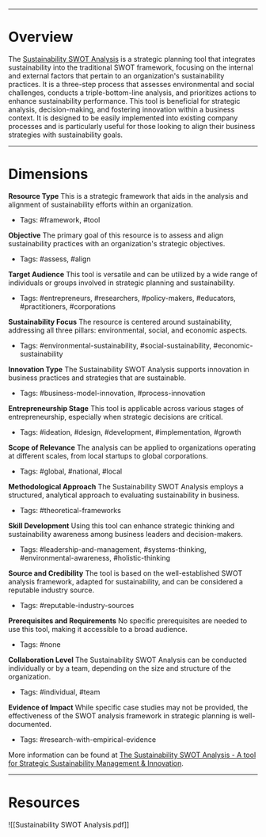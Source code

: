 ___
# Overview
The [Sustainability SWOT Analysis](https://www.threebility.com/sustainability-swot-analysis) is a strategic planning tool that integrates sustainability into the traditional SWOT framework, focusing on the internal and external factors that pertain to an organization's sustainability practices. It is a three-step process that assesses environmental and social challenges, conducts a triple-bottom-line analysis, and prioritizes actions to enhance sustainability performance. This tool is beneficial for strategic analysis, decision-making, and fostering innovation within a business context. It is designed to be easily implemented into existing company processes and is particularly useful for those looking to align their business strategies with sustainability goals.
___
# Dimensions

**Resource Type**
This is a strategic framework that aids in the analysis and alignment of sustainability efforts within an organization.
- Tags: #framework, #tool

**Objective**
The primary goal of this resource is to assess and align sustainability practices with an organization's strategic objectives.
- Tags: #assess, #align

**Target Audience**
This tool is versatile and can be utilized by a wide range of individuals or groups involved in strategic planning and sustainability.
- Tags: #entrepreneurs, #researchers, #policy-makers, #educators, #practitioners, #corporations

**Sustainability Focus**
The resource is centered around sustainability, addressing all three pillars: environmental, social, and economic aspects.
- Tags: #environmental-sustainability, #social-sustainability, #economic-sustainability

**Innovation Type**
The Sustainability SWOT Analysis supports innovation in business practices and strategies that are sustainable.
- Tags: #business-model-innovation, #process-innovation

**Entrepreneurship Stage**
This tool is applicable across various stages of entrepreneurship, especially when strategic decisions are critical.
- Tags: #ideation, #design, #development, #implementation, #growth

**Scope of Relevance**
The analysis can be applied to organizations operating at different scales, from local startups to global corporations.
- Tags: #global, #national, #local

**Methodological Approach**
The Sustainability SWOT Analysis employs a structured, analytical approach to evaluating sustainability in business.
- Tags: #theoretical-frameworks

**Skill Development**
Using this tool can enhance strategic thinking and sustainability awareness among business leaders and decision-makers.
- Tags: #leadership-and-management, #systems-thinking, #environmental-awareness, #holistic-thinking

**Source and Credibility**
The tool is based on the well-established SWOT analysis framework, adapted for sustainability, and can be considered a reputable industry source.
- Tags: #reputable-industry-sources

**Prerequisites and Requirements**
No specific prerequisites are needed to use this tool, making it accessible to a broad audience.
- Tags: #none

**Collaboration Level**
The Sustainability SWOT Analysis can be conducted individually or by a team, depending on the size and structure of the organization.
- Tags: #individual, #team

**Evidence of Impact**
While specific case studies may not be provided, the effectiveness of the SWOT analysis framework in strategic planning is well-documented.
- Tags: #research-with-empirical-evidence

More information can be found at [The Sustainability SWOT Analysis - A tool for Strategic Sustainability Management & Innovation](https://www.threebility.com/post/the-sustainability-swot-analysis).

___
# Resources

![[Sustainability SWOT Analysis.pdf]]
